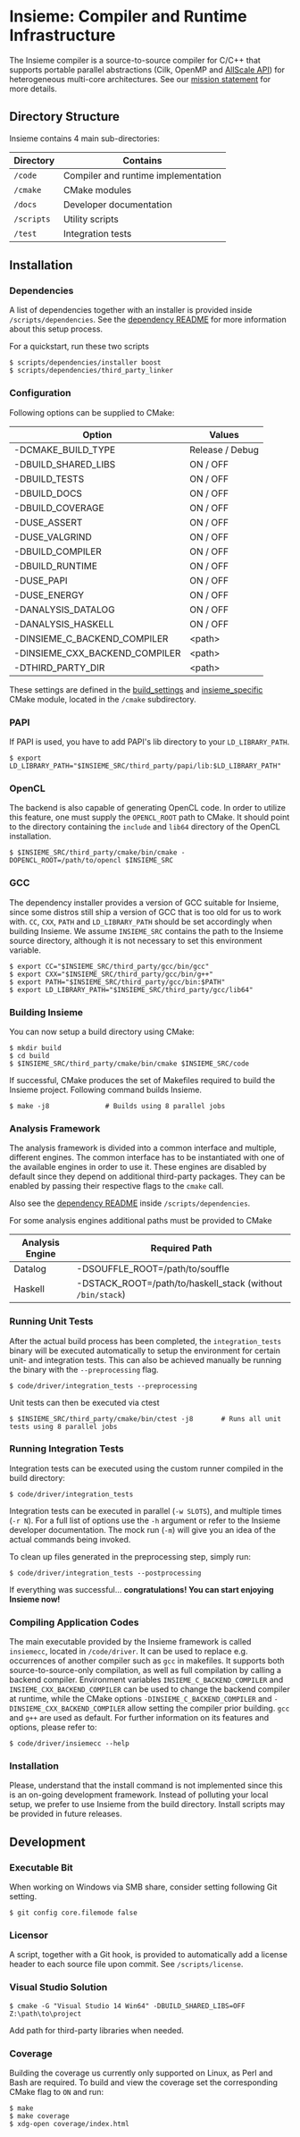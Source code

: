 # Insieme: Compiler and Runtime Infrastructure

The Insieme compiler is a source-to-source compiler for C/C++ that supports
portable parallel abstractions (Cilk, OpenMP and [AllScale API]) for
heterogeneous multi-core architectures. See our [mission statement] for more
details.

[AllScale API]: <http://www.allscale.eu/>
[mission statement]: <http://insieme-compiler.org/mission.html>

## Directory Structure

Insieme contains 4 main sub-directories:

| Directory  | Contains                            |
| ---------- | ----------------------------------- |
| `/code`    | Compiler and runtime implementation |
| `/cmake`   | CMake modules                       |
| `/docs`    | Developer documentation             |
| `/scripts` | Utility scripts                     |
| `/test`    | Integration tests                   |

## Installation

### Dependencies

A list of dependencies together with an installer is provided inside
`/scripts/dependencies`. See the [dependency README] for more information about
this setup process.

[dependency README]: <scripts/dependencies/README.md>

For a quickstart, run these two scripts

    $ scripts/dependencies/installer boost
    $ scripts/dependencies/third_party_linker

### Configuration

Following options can be supplied to CMake:

| Option                         | Values          |
| ------------------------------ | --------------- |
| -DCMAKE_BUILD_TYPE             | Release / Debug |
| -DBUILD_SHARED_LIBS            | ON / OFF        |
| -DBUILD_TESTS                  | ON / OFF        |
| -DBUILD_DOCS                   | ON / OFF        |
| -DBUILD_COVERAGE               | ON / OFF        |
| -DUSE_ASSERT                   | ON / OFF        |
| -DUSE_VALGRIND                 | ON / OFF        |
| -DBUILD_COMPILER               | ON / OFF        |
| -DBUILD_RUNTIME                | ON / OFF        |
| -DUSE_PAPI                     | ON / OFF        |
| -DUSE_ENERGY                   | ON / OFF        |
| -DANALYSIS_DATALOG             | ON / OFF        |
| -DANALYSIS_HASKELL             | ON / OFF        |
| -DINSIEME_C_BACKEND_COMPILER   | \<path\>        |
| -DINSIEME_CXX_BACKEND_COMPILER | \<path\>        |
| -DTHIRD_PARTY_DIR              | \<path\>        |

These settings are defined in the [build_settings] and [insieme_specific] CMake
module, located in the `/cmake` subdirectory.

[build_settings]: <cmake/build_settings.cmake>
[insieme_specific]: <cmake/insieme_specific.cmake>

### PAPI

If PAPI is used, you have to add PAPI's lib directory to your `LD_LIBRARY_PATH`.

    $ export LD_LIBRARY_PATH="$INSIEME_SRC/third_party/papi/lib:$LD_LIBRARY_PATH"

### OpenCL

The backend is also capable of generating OpenCL code. In order to utilize this
feature, one must supply the `OPENCL_ROOT` path to CMake. It should point to
the directory containing the `include` and `lib64` directory of the OpenCL
installation.

    $ $INSIEME_SRC/third_party/cmake/bin/cmake -DOPENCL_ROOT=/path/to/opencl $INSIEME_SRC

### GCC

The dependency installer provides a version of GCC suitable for Insieme, since
some distros still ship a version of GCC that is too old for us to work with.
`CC`, `CXX`, `PATH` and `LD_LIBRARY_PATH` should be set accordingly when
building Insieme. We assume `INSIEME_SRC` contains the path to the Insieme
source directory, although it is not necessary to set this environment
variable.

    $ export CC="$INSIEME_SRC/third_party/gcc/bin/gcc"
    $ export CXX="$INSIEME_SRC/third_party/gcc/bin/g++"
    $ export PATH="$INSIEME_SRC/third_party/gcc/bin:$PATH"
    $ export LD_LIBRARY_PATH="$INSIEME_SRC/third_party/gcc/lib64"

### Building Insieme

You can now setup a build directory using CMake:

    $ mkdir build
    $ cd build
    $ $INSIEME_SRC/third_party/cmake/bin/cmake $INSIEME_SRC/code

If successful, CMake produces the set of Makefiles required to build the
Insieme project. Following command builds Insieme.

    $ make -j8              # Builds using 8 parallel jobs

### Analysis Framework

The analysis framework is divided into a common interface and multiple,
different engines. The common interface has to be instantiated with one of the
available engines in order to use it. These engines are disabled by default
since they depend on additional third-party packages. They can be enabled by
passing their respective flags to the `cmake` call.

Also see the [dependency README] inside `/scripts/dependencies`.

For some analysis engines additional paths must be provided to CMake

| Analysis Engine | Required Path                                              |
| --------------- | ---------------------------------------------------------- |
| Datalog         | -DSOUFFLE_ROOT=/path/to/souffle                            |
| Haskell         | -DSTACK_ROOT=/path/to/haskell_stack (without `/bin/stack`) |

### Running Unit Tests

After the actual build process has been completed, the `integration_tests`
binary will be executed automatically to setup the environment for certain
unit- and integration tests. This can also be achieved manually be running the
binary with the `--preprocessing` flag.

    $ code/driver/integration_tests --preprocessing

Unit tests can then be executed via ctest

    $ $INSIEME_SRC/third_party/cmake/bin/ctest -j8       # Runs all unit tests using 8 parallel jobs

### Running Integration Tests

Integration tests can be executed using the custom runner compiled in the build
directory:

    $ code/driver/integration_tests

Integration tests can be executed in parallel (`-w SLOTS`), and multiple times
(`-r N`). For a full list of options use the `-h` argument or refer to the
Insieme developer documentation. The mock run (`-m`) will give you an idea of
the actual commands being invoked.

To clean up files generated in the preprocessing step, simply run:

    $ code/driver/integration_tests --postprocessing

If everything was successful... **congratulations! You can start enjoying
Insieme now!**

### Compiling Application Codes

The main executable provided by the Insieme framework is called `insiemecc`,
located in `/code/driver`. It can be used to replace e.g. occurrences of
another compiler such as `gcc` in makefiles. It supports both
source-to-source-only compilation, as well as full compilation by calling a
backend compiler.  Environment variables `INSIEME_C_BACKEND_COMPILER` and
`INSIEME_CXX_BACKEND_COMPILER` can be used to change the backend compiler at
runtime, while the CMake options `-DINSIEME_C_BACKEND_COMPILER` and
`-DINSIEME_CXX_BACKEND_COMPILER` allow setting the compiler prior building.
`gcc` and `g++` are used as default. For further information on its features
and options, please refer to:

    $ code/driver/insiemecc --help

### Installation

Please, understand that the install command is not implemented since this is an
on-going development framework. Instead of polluting your local setup, we
prefer to use Insieme from the build directory. Install scripts may be provided
in future releases.

## Development

### Executable Bit

When working on Windows via SMB share, consider setting following Git setting.

    $ git config core.filemode false

### Licensor

A script, together with a Git hook, is provided to automatically add a license
header to each source file upon commit. See `/scripts/license`.

### Visual Studio Solution

    $ cmake -G "Visual Studio 14 Win64" -DBUILD_SHARED_LIBS=OFF Z:\path\to\project

Add path for third-party libraries when needed.

### Coverage

Building the coverage us currently only supported on Linux, as Perl and Bash
are required. To build and view the coverage set the corresponding CMake flag
to `ON` and run:

    $ make
    $ make coverage
    $ xdg-open coverage/index.html
